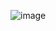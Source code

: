 ![image](https://github.com/koreaIT-study/programmers/assets/92290312/8067733c-c614-4bfb-8ca5-236b236bf78a)
